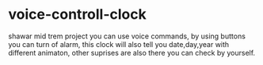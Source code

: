 # voice-controll-clock
shawar mid trem project
you can use voice commands, by using buttons you can turn of alarm, this clock will also tell you date,day,year with different animaton, other suprises are also there
you can check by yourself.
